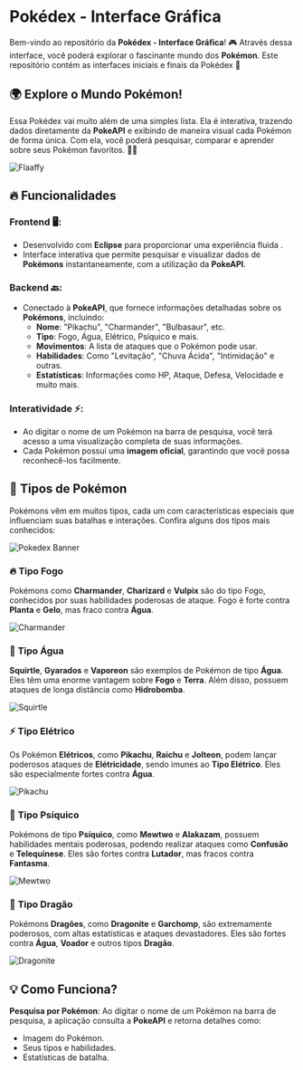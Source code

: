 # Pokédex - Interface Gráfica

Bem-vindo ao repositório da **Pokédex - Interface Gráfica**! 🎮 Através dessa interface, você poderá explorar o fascinante mundo dos **Pokémon**. Este repositório contém as interfaces iniciais e finais da Pokédex 🌟

## 🌍 Explore o Mundo Pokémon!

Essa Pokédex vai muito além de uma simples lista. Ela é interativa, trazendo dados diretamente da **PokeAPI** e exibindo de maneira visual cada Pokémon de forma única. Com ela, você poderá pesquisar, comparar e aprender sobre seus Pokémon favoritos. 🧑‍⚖️

![Flaaffy](https://raw.githubusercontent.com/PokeAPI/sprites/master/sprites/pokemon/other/official-artwork/180.png)

## 🔥 Funcionalidades

### **Frontend** 🖥️:
- Desenvolvido com **Eclipse** para proporcionar uma experiência fluida .
- Interface interativa que permite pesquisar e visualizar dados de **Pokémons** instantaneamente, com a utilização da **PokeAPI**.

### **Backend** 🔙:
- Conectado à **PokeAPI**, que fornece informações detalhadas sobre os **Pokémons**, incluindo:
  - **Nome**: "Pikachu", "Charmander", "Bulbasaur", etc.
  - **Tipo**: Fogo, Água, Elétrico, Psíquico e mais.
  - **Movimentos**: A lista de ataques que o Pokémon pode usar.
  - **Habilidades**: Como "Levitação", "Chuva Ácida", "Intimidação" e outras.
  - **Estatísticas**: Informações como HP, Ataque, Defesa, Velocidade e muito mais.

### **Interatividade** ⚡:
- Ao digitar o nome de um Pokémon na barra de pesquisa, você terá acesso a uma visualização completa de suas informações.
- Cada Pokémon possui uma **imagem oficial**, garantindo que você possa reconhecê-los facilmente.

## 🐉 Tipos de Pokémon

Pokémons vêm em muitos tipos, cada um com características especiais que influenciam suas batalhas e interações. Confira alguns dos tipos mais conhecidos:

![Pokedex Banner](https://raw.githubusercontent.com/PokeAPI/sprites/master/sprites/pokemon/other/official-artwork/52.png)

### 🔥 **Tipo Fogo**
Pokémons como **Charmander**, **Charizard** e **Vulpix** são do tipo Fogo, conhecidos por suas habilidades poderosas de ataque. Fogo é forte contra **Planta** e **Gelo**, mas fraco contra **Água**.

![Charmander](https://raw.githubusercontent.com/PokeAPI/sprites/master/sprites/pokemon/other/official-artwork/4.png)

### 🌊 **Tipo Água**
**Squirtle**, **Gyarados** e **Vaporeon** são exemplos de Pokémon de tipo **Água**. Eles têm uma enorme vantagem sobre **Fogo** e **Terra**. Além disso, possuem ataques de longa distância como **Hidrobomba**.

![Squirtle](https://raw.githubusercontent.com/PokeAPI/sprites/master/sprites/pokemon/other/official-artwork/7.png)

### ⚡ **Tipo Elétrico**
Os Pokémon **Elétricos**, como **Pikachu**, **Raichu** e **Jolteon**, podem lançar poderosos ataques de **Elétricidade**, sendo imunes ao **Tipo Elétrico**. Eles são especialmente fortes contra **Água**.

![Pikachu](https://raw.githubusercontent.com/PokeAPI/sprites/master/sprites/pokemon/other/official-artwork/25.png)

### 🧠 **Tipo Psíquico**
Pokémons de tipo **Psíquico**, como **Mewtwo** e **Alakazam**, possuem habilidades mentais poderosas, podendo realizar ataques como **Confusão** e **Telequinese**. Eles são fortes contra **Lutador**, mas fracos contra **Fantasma**.

![Mewtwo](https://raw.githubusercontent.com/PokeAPI/sprites/master/sprites/pokemon/other/official-artwork/150.png)

### 🐉 **Tipo Dragão**
Pokémons **Dragões**, como **Dragonite** e **Garchomp**, são extremamente poderosos, com altas estatísticas e ataques devastadores. Eles são fortes contra **Água**, **Voador** e outros tipos **Dragão**.

![Dragonite](https://raw.githubusercontent.com/PokeAPI/sprites/master/sprites/pokemon/other/official-artwork/149.png)

## 💡 Como Funciona?

 **Pesquisa por Pokémon**: Ao digitar o nome de um Pokémon na barra de pesquisa, a aplicação consulta a **PokeAPI** e retorna detalhes como:
   - Imagem do Pokémon.
   - Seus tipos e habilidades.
   - Estatísticas de batalha.
   


